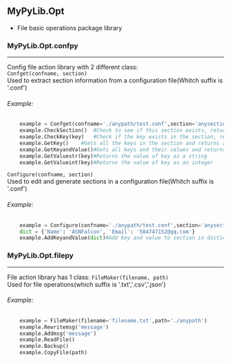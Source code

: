 ## MyPyLib.Opt
* File basic operations package library

### MyPyLib.Opt.confpy
------
Config file action library with 2 different class:  
`Confget(confname, section)`   
Used to extract section information from a configuration file(Whitch suffix is '.conf')  
###### Example:  
```python
	example = Confget(confname='./anypath/test.conf',section='anysection')
	example.CheckSection()	#Check to see if this section exists, returns true or false
	example.CheckKey(key)	#Check if the key exists in the section, returns true or false
	example.GetKey()	#Gets all the keys in the section and returns a list
	example.GetKeyandValue()#Gets all keys and their values and returns a list of traversable tuples
	example.GetValuestr(key)#Returns the value of key as a string
	example.GetValueint(key)#Returns the value of key as an integer
```
`Configure(confname, section)`   
Used to edit and generate sections in a configuration file(Whitch suffix is '.conf')
###### Example: 
```python
	example = Configure(confname='./anypath/test.conf',section='anysection')
	dict = {'Name': 'ASNFalcon', 'Email': '584747152@qq.com'}
	example.AddKeyandValue(dict)#Add key and value to section in dictionary form
```

### MyPyLib.Opt.filepy
------
File action library has 1 class:
`FileMaker(filename, path)`   
Used for file operations(which suffix is '.txt','.csv','.json')
###### Example:  
```python
	example = FileMaker(filename='filename.txt',path='./anypath')
	example.Rewritemsg('message')
	example.Addmsg('message')
	example.ReadFile()
	example.Backup()
	example.CopyFile(path)
	
```


